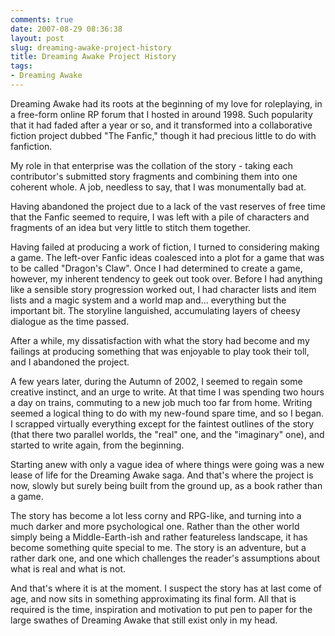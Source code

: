 ```yaml
---
comments: true
date: 2007-08-29 08:36:38
layout: post
slug: dreaming-awake-project-history
title: Dreaming Awake Project History
tags:
- Dreaming Awake
---
```


<p>Dreaming Awake had its roots at the beginning of my love for roleplaying, in a free-form online RP forum that I hosted in around 1998.  Such popularity that it had faded after a year or so, and it transformed into a collaborative fiction project dubbed "The Fanfic," though it had precious little to do with fanfiction.</p>
<p>My role in that enterprise was the collation of the story - taking each contributor&#039;s submitted story fragments and combining them into one coherent whole.  A job, needless to say, that I was monumentally bad at.</p>
<p>Having abandoned the project due to a lack of the vast reserves of free time that the Fanfic seemed to require, I was left with a pile of characters and fragments of an idea but very little to stitch them together.</p>
<p>Having failed at producing a work of fiction, I turned to considering making a game.  The left-over Fanfic ideas coalesced into a plot for a game that was to be called "Dragon&#039;s Claw".  Once I had determined to create a game, however, my inherent tendency to geek out took over.  Before I had anything like a sensible story progression worked out, I had character lists and item lists and a magic system and a world map and... everything but the important bit.  The storyline languished, accumulating layers of cheesy dialogue as the time passed.</p>
<p>After a while, my dissatisfaction with what the story had become and my failings at producing something that was enjoyable to play took their toll, and I abandoned the project.</p>
<p>A few years later, during the Autumn of 2002, I seemed to regain some creative instinct, and an urge to write. At that time I was spending two hours a day on trains, commuting to a new job much too far from home.  Writing seemed a logical thing to do with my new-found spare time, and so I began.  I scrapped virtually everything except for the faintest outlines of the story (that there two parallel worlds, the "real" one, and the "imaginary" one), and started to write again, from the beginning.</p>
<p>Starting anew with only a vague idea of where things were going was a new lease of life for the Dreaming Awake saga. And that&#039;s where the project is now, slowly but surely being built from the ground up, as a book rather than a game.</p>
<p>The story has become a lot less corny and RPG-like, and turning into a much darker and more psychological one. Rather than the other world simply being a Middle-Earth-ish and rather featureless landscape, it has become something quite special to me.  The story is an adventure, but a rather dark one, and one which challenges the reader&#039;s assumptions about what is real and what is not.</p>
<p>And that&#039;s where it is at the moment.  I suspect the story has at last come of age, and now sits in something approximating its final form.  All that is required is the time, inspiration and motivation to put pen to paper for the large swathes of Dreaming Awake that still exist only in my head.</p>
